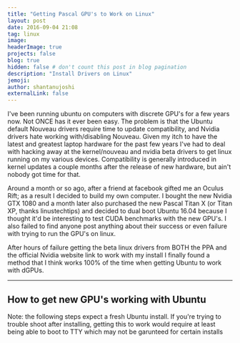 ```yaml
---
title: "Getting Pascal GPU's to Work on Linux"
layout: post
date: 2016-09-04 21:08
tag: linux
image: 
headerImage: true
projects: false
blog: true
hidden: false # don't count this post in blog pagination
description: "Install Drivers on Linux"
jemoji: 
author: shantanujoshi
externalLink: false
---
```


I've been running ubuntu on computers with discrete GPU's for a few years now. Not ONCE has it ever been easy. The problem is that the Ubuntu default Nouveau drivers require time to update compatibility, and Nvidia drivers hate working with/disabling Nouveau. Given my itch to have the latest and greatest laptop hardware for the past few years I've had to deal with hacking away at the kernel/nouveau and nvidia beta drivers to get linux running on my various devices. Compatibility is generally introduced in kernel updates a couple months after the release of new hardware, but ain't nobody got time for that.

Around a month or so ago, after a friend at facebook gifted me an Oculus Rift; as a result I decided to build my own computer. I bought the new Nvidia GTX 1080 and a month later also purchased the new Pascal Titan X (or Titan XP, thanks linustechtips) and decided to dual boot Ubuntu 16.04 because I thought it'd be interesting to test CUDA benchmarks with the new GPU's. I also failed to find anyone post anything about their success or even failure with trying to run the GPU's on linux.

After hours of failure getting the beta linux drivers from BOTH the PPA and the official Nvidia website link to work with my install I finally found a method that I think works 100% of the time when getting Ubuntu to work with dGPUs.

<hr>
<h2> How to get new GPU's working with Ubuntu </h2>
Note: the following steps expect a fresh Ubuntu install. If you're trying to trouble shoot after installing, getting this to work would require at least being able to boot to TTY which may not be garunteed for certain installs

